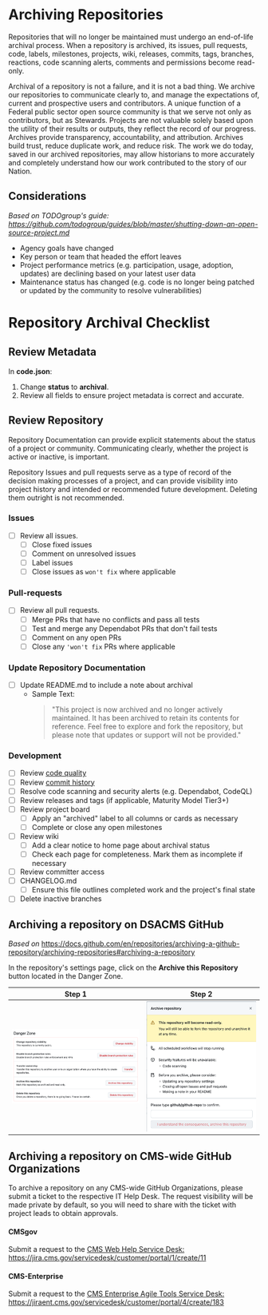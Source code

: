 # Archiving Repositories

Repositories that will no longer be maintained must undergo an end-of-life archival process. When a repository is archived, its issues, pull requests, code, labels, milestones, projects, wiki, releases, commits, tags, branches, reactions, code scanning alerts, comments and permissions become read-only.

Archival of a repository is not a failure, and it is not a bad thing. We archive our repositories to communicate clearly to, and manage the expectations of, current and prospective users and contributors. A unique function of a Federal public sector open source community is that we serve not only as contributors, but as Stewards. Projects are not valuable solely based upon the utility of their results or outputs, they reflect the record of our progress. Archives provide transparency, accountability, and attribution. Archives build trust, reduce duplicate work, and reduce risk. The work we do today, saved in our archived repositories, may allow historians to more accurately and completely understand how our work contributed to the story of our Nation. 

## Considerations

*Based on TODOgroup's guide: <br /> https://github.com/todogroup/guides/blob/master/shutting-down-an-open-source-project.md*

- Agency goals have changed 
- Key person or team that headed the effort leaves
- Project performance metrics (e.g. participation, usage, adoption, updates) are declining based on your latest user data
- Maintenance status has changed (e.g. code is no longer being patched or updated by the community to resolve vulnerabilities)

# Repository Archival Checklist

## Review Metadata
In **code.json**:
1. Change **status** to **archival**.
2. Review all fields to ensure project metadata is correct and accurate.

## Review Repository
Repository Documentation can provide explicit statements about the status of a project or community. Communicating clearly, whether the project is active or inactive, is important.

Repository Issues and pull requests serve as a type of record of the decision making processes of a project, and can provide visibility into project history and intended or recommended future development. Deleting them outright is not recommended.

### Issues
- [ ] Review all issues. 
  - [ ] Close fixed issues 
  - [ ] Comment on unresolved issues
  - [ ] Label issues
  - [ ] Close issues as `won't fix` where applicable

### Pull-requests
- [ ] Review all pull requests. 
  - [ ] Merge PRs that have no conflicts and pass all tests
  - [ ] Test and merge any Dependabot PRs that don't fail tests
  - [ ] Comment on any open PRs
  - [ ] Close any `'won't fix` PRs where applicable

### Update Repository Documentation
- [ ] Update README.md to include a note about archival
  - Sample Text:
    > "This project is now archived and no longer actively maintained. It has been archived to retain its contents for reference. Feel free to explore and fork the repository, but please note that updates or support will not be provided."

### Development
- [ ] Review [code quality](https://github.com/DSACMS/repo-scaffolder/blob/main/tier3/checklist.md#code-review) 
- [ ] Review [commit history](https://github.com/DSACMS/repo-scaffolder/blob/main/tier3/checklist.md#review-commit-history)
- [ ] Resolve code scanning and security alerts (e.g. Dependabot, CodeQL)
- [ ] Review releases and tags (if applicable, Maturity Model Tier3+)
- [ ] Review project board
  - [ ] Apply an "archived" label to all columns or cards as necessary
  - [ ] Complete or close any open milestones
- [ ] Review wiki
  - [ ] Add a clear notice to home page about archival status
  - [ ] Check each page for completeness. Mark them as incomplete if necessary
- [ ] Review committer access
- [ ] CHANGELOG.md
  - [ ] Ensure this file outlines completed work and the project's final state
- [ ] Delete inactive branches

## Archiving a repository on DSACMS GitHub
*Based on* https://docs.github.com/en/repositories/archiving-a-github-repository/archiving-repositories#archiving-a-repository 

In the repository's settings page, click on the **Archive this Repository** button located in the Danger Zone.

 Step 1             |  Step 2
:-------------------------:|:-------------------------:
![](../assets/archivingrepos/archiving_example_1.png)  |  ![](../assets/archivingrepos/archiving_example_2.png)

## Archiving a repository on CMS-wide GitHub Organizations

To archive a repository on any CMS-wide GitHub Organizations, please submit a ticket to the respective IT Help Desk. The request visibility will be made private by default, so you will need to share with the ticket with project leads to obtain approvals.

#### CMSgov
Submit a request to the [CMS Web Help Service Desk:](https://jira.cms.gov/servicedesk/customer/whsd)
https://jira.cms.gov/servicedesk/customer/portal/1/create/11

#### CMS-Enterprise
Submit a request to the [CMS Enterprise Agile Tools Service Desk:](https://jiraent.cms.gov/servicedesk/customer/portal/4)
https://jiraent.cms.gov/servicedesk/customer/portal/4/create/183
